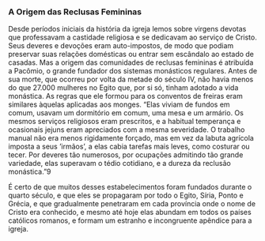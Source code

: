 ### A Origem das Reclusas Femininas 

Desde períodos iniciais da história da igreja lemos sobre virgens devotas que professavam a castidade religiosa e se dedicavam ao serviço de Cristo. Seus deveres e devoções eram auto-impostos, de modo que podiam preservar suas relações domésticas ou entrar sem escândalo ao estado de casadas. Mas a origem das comunidades de reclusas femininas é atribuída a Pacômio, o grande fundador dos sistemas monásticos regulares. Antes de sua morte, que ocorreu por volta da metade do século IV, não havia menos do que 27.000 mulheres no Egito que, por si só, tinham adotado a vida monástica. As regras que ele formou para os conventos de freiras eram similares àquelas aplicadas aos monges. “Elas viviam de fundos em comum, usavam um dormitório em comum, uma mesa e um armário. Os mesmos serviços religiosos eram prescritos, e a habitual temperança e ocasionais jejuns eram apreciados com a mesma severidade. O trabalho manual não era menos rigidamente forçado, mas em vez da labuta agrícola imposta a seus ’irmãos’, a elas cabia tarefas mais leves, como costurar ou tecer. Por deveres tão numerosos, por ocupações admitindo tão grande variedade, elas superavam o tédio cotidiano, e a dureza da reclusão monástica.”9

É certo de que muitos desses estabelecimentos foram fundados durante o quarto século, e que eles se propagaram por todo o Egito, Síria, Ponto e Grécia, e que gradualmente penetraram em cada província onde o nome de Cristo era conhecido, e mesmo até hoje elas abundam em todos os países católicos romanos, e formam um estranho e incongruente apêndice para a igreja.